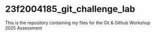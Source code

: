 # 23f2004185_git_challenge_lab
This is the repository containing my files for the Git &amp; Github Workshop 2025 Assessment
